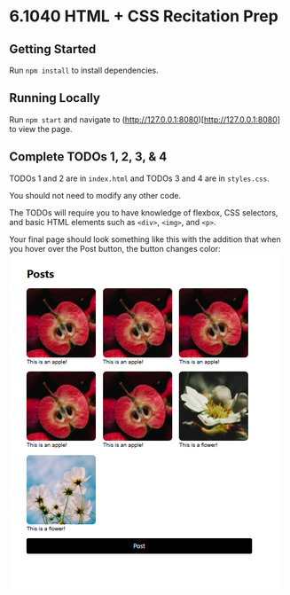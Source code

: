 # 6.1040 HTML + CSS Recitation Prep

## Getting Started

Run `npm install` to install dependencies.


## Running Locally

Run `npm start` and navigate to (http://127.0.0.1:8080)[http://127.0.0.1:8080] to view the page.


## Complete TODOs 1, 2, 3, & 4

TODOs 1 and 2 are in `index.html` and TODOs 3 and 4 are in `styles.css`. 

You should not need to modify any other code.

The TODOs will require you to have knowledge of flexbox, CSS selectors, and basic HTML elements such as `<div>`, `<img>`, and `<p>`. 

Your final page should look something like this with the addition that when you hover over the Post button, the button changes color: ![Final Page](./FinalImageGrid.png)

